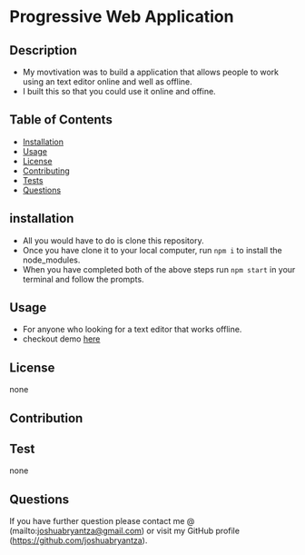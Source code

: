 # Progressive Web Application

## Description

- My movtivation was to build a application that allows people to work using an text editor online and well as offline.
- I built this so that you could use it online and offine.

## Table of Contents

- [Installation](#installation)
- [Usage](#usage)
- [License](#license)
- [Contributing](#contribution)
- [Tests](#test)
- [Questions](#questions)

## installation

- All you would have to do is clone this repository.
- Once you have clone it to your local computer, run `npm i` to install the node_modules.
- When you have completed both of the above steps run `npm start` in your terminal and follow the prompts.

## Usage

- For anyone who looking for a text editor that works offline.
- checkout demo [here](https://drive.google.com/file/d/14kR6IfY_Rc8kdQ7YQV4OSsZp2RIIaJLL/view)

## License

none

## Contribution

## Test

none

## Questions

If you have further question please contact me @
(mailto:joshuabryantza@gmail.com)
or visit my GitHub profile
(https://github.com/joshuabryantza).
